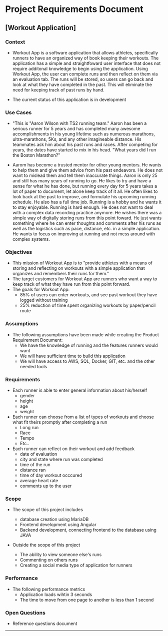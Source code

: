 # Project Requirements Document

## [Workout Application]

### Context

* Workout App is a software application that allows athletes, specifically runners to have an organized way of book keeping their workouts. The application has a simple and straightfoward user interface that does not require additonal knowledge to begin using the application. Using Workout App, the user can complete runs and then reflect on them via an evaluation tab. The runs will be stored, so users can go back and look at what they have completed in the past. This will eliminate the need for keeping track of past runs by hand.

* The current status of this application is in development

### Use Cases

* "This is "Aaron Wilson with TS2 running team." Aaron has been a serious runner for 5 years and has completed many awesome accomplishments in his young lifetime such as numerous marathons, ultra-marathons, 5Ks, and any other imagineable distance. His teammates ask him about his past runs and races. After competing for years, the dates have started to mix in his head. "What years did I run the Boston Marathon?"

* Aarom has become a trusted mentor for other young mentors. He wants to help them and give them advice from his past endeavors. He does not want to mislead them and tell them inaccurate things. Aaron is only 25 and still has many years of running to go. He likes to try and have a sense for what he has done, but running every day for 5 years takes a lot of paper to document, let alone keep track of it all.  He often likes to look back at the past to improve, and formulate his upcoming running schedule. He also has a full time job. Running is a hobby and he wants it to stay enjoyable. Running is hard enough. He does not want to deal with a complex data recording practice anymore. He wishes there was a simple way of digitally storing runs from this point foward. He just wants something where he can enter thoughts and comments after his runs as well as the logistics such as pace, distance, etc. in a simple application. He wants to focus on improving at running and not mess around with complex systems. 

### Objectives

* This mission of Workout App is to "provide athletes with a means of storing and reflecting on workouts with a simple application that organizes and remembers their runs for them."
* The target customers for Workout App are runners who want a way to keep track of what they have run from this point forward.
* The goals for Workout App:
   * 85% of users can enter workouts, and see past workout they have logged without training
   * 25% reduction of time spent organizing workouts by paper/pencil route

### Assumptions

* The following assumptions have been made while creating the Product Requirement Document:
   * We have the knowledge of running and the features runners would want
   * We will have sufficient time to build this application
   * We will have access to AWS, SQL, Docker, GIT, etc. and the other needed tools

### Requirements

* Each runner is able to enter general information about his/herself
    * gender
    * height
    * age
    * weight
* Each runner can choose from a list of types of workouts and choose what fit theirs promptly after completing a run
    * Long run
    * Race
    * Tempo
    * Etc..
* Each runner can reflect on their workout and add feedback
    * date of evaluation
    * city and state where run was completed
    * time of the run
    * distance ran
    * time of day workout occcured
    * average heart rate
    * comments up to the user

### Scope

* The scope of this project includes
    * database creation using MariaDB
    * Frontend development using Angular
    * Backend development, connecting frontend to the database using JAVA
 
* Outside the scope of this project
    * The ability to view someone else's runs
    * Commenting on others runs
    * Creating a social media type of application for runners


### Performance

* The following performance metrics
    * Application loads wihtin 3 seconds
    * The time to move from one page to another is less than 1 second

### Open Questions

* Reference questions document

***
